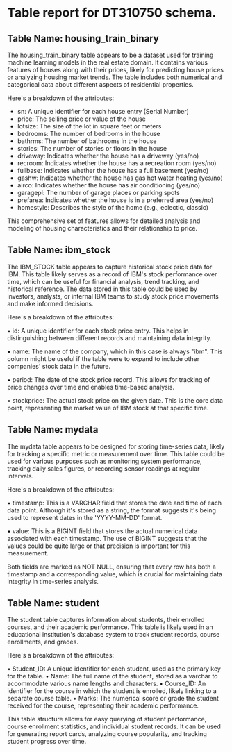 # Table report for DT310750 schema.

## Table Name: housing_train_binary

The housing_train_binary table appears to be a dataset used for training machine learning models in the real estate domain. It contains various features of houses along with their prices, likely for predicting house prices or analyzing housing market trends. The table includes both numerical and categorical data about different aspects of residential properties.

Here's a breakdown of the attributes:

- sn: A unique identifier for each house entry (Serial Number)
- price: The selling price or value of the house
- lotsize: The size of the lot in square feet or meters
- bedrooms: The number of bedrooms in the house
- bathrms: The number of bathrooms in the house
- stories: The number of stories or floors in the house
- driveway: Indicates whether the house has a driveway (yes/no)
- recroom: Indicates whether the house has a recreation room (yes/no)
- fullbase: Indicates whether the house has a full basement (yes/no)
- gashw: Indicates whether the house has gas hot water heating (yes/no)
- airco: Indicates whether the house has air conditioning (yes/no)
- garagepl: The number of garage places or parking spots
- prefarea: Indicates whether the house is in a preferred area (yes/no)
- homestyle: Describes the style of the home (e.g., eclectic, classic)

This comprehensive set of features allows for detailed analysis and modeling of housing characteristics and their relationship to price.


## Table Name: ibm_stock

The IBM_STOCK table appears to capture historical stock price data for IBM. This table likely serves as a record of IBM's stock performance over time, which can be useful for financial analysis, trend tracking, and historical reference. The data stored in this table could be used by investors, analysts, or internal IBM teams to study stock price movements and make informed decisions.

Here's a breakdown of the attributes:

• id: A unique identifier for each stock price entry. This helps in distinguishing between different records and maintaining data integrity.

• name: The name of the company, which in this case is always "ibm". This column might be useful if the table were to expand to include other companies' stock data in the future.

• period: The date of the stock price record. This allows for tracking of price changes over time and enables time-based analysis.

• stockprice: The actual stock price on the given date. This is the core data point, representing the market value of IBM stock at that specific time.


## Table Name: mydata

The mydata table appears to be designed for storing time-series data, likely for tracking a specific metric or measurement over time. This table could be used for various purposes such as monitoring system performance, tracking daily sales figures, or recording sensor readings at regular intervals.

Here's a breakdown of the attributes:

• timestamp: This is a VARCHAR field that stores the date and time of each data point. Although it's stored as a string, the format suggests it's being used to represent dates in the 'YYYY-MM-DD' format.

• value: This is a BIGINT field that stores the actual numerical data associated with each timestamp. The use of BIGINT suggests that the values could be quite large or that precision is important for this measurement.

Both fields are marked as NOT NULL, ensuring that every row has both a timestamp and a corresponding value, which is crucial for maintaining data integrity in time-series analysis.


## Table Name: student

The student table captures information about students, their enrolled courses, and their academic performance. This table is likely used in an educational institution's database system to track student records, course enrollments, and grades.

Here's a breakdown of the attributes:

• Student_ID: A unique identifier for each student, used as the primary key for the table.
• Name: The full name of the student, stored as a varchar to accommodate various name lengths and characters.
• Course_ID: An identifier for the course in which the student is enrolled, likely linking to a separate course table.
• Marks: The numerical score or grade the student received for the course, representing their academic performance.

This table structure allows for easy querying of student performance, course enrollment statistics, and individual student records. It can be used for generating report cards, analyzing course popularity, and tracking student progress over time.


